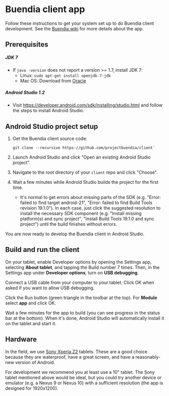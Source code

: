# Buendia client app

Follow these instructions to get your system set up to do Buendia client development.
See the [Buendia wiki](https://github.com/projectbuendia/buendia/wiki) for more details about the app.

## Prerequisites

##### JDK 7
  * If `java -version` does not report a version >= 1.7, install JDK 7:
      * Linux: `sudo apt-get install openjdk-7-jdk`
      * Mac OS: Download from [Oracle](http://www.oracle.com/technetwork/java/javase/downloads/jdk7-downloads-1880260.html)

##### Android Studio 1.2
  * Visit https://developer.android.com/sdk/installing/studio.html and follow the steps to install Android Studio.

## Android Studio project setup

1.  Get the Buendia client source code:

        git clone --recursive https://github.com/projectbuendia/client`

2.  Launch Android Studio and click "Open an existing Android Studio project".

3.  Navigate to the root directory of your `client` repo and click "Choose".

4.  Wait a few minutes while Android Studio builds the project for the first time.

    * It's normal to get errors about missing parts of the SDK (e.g. "Error: failed to find target android-21", "Error: failed to find Build Tools revision 19.1.0").  In each case, just click the suggested resolution to install the necessary SDK component (e.g. "Install missing platform(s) and sync project", "Install Build Tools 19.1.0 and sync project") until the build finishes without errors.

You are now ready to develop the Buendia client in Android Studio.

## Build and run the client

On your tablet, enable Developer options by opening the Settings app, selecting **About tablet**, and tapping the Build number 7 times.  Then, in the Settings app under **Developer options**, turn on **USB debugging**.

Connect a USB cable from your computer to your tablet.  Click OK when asked if you want to allow USB debugging.

Click the Run button (green triangle in the toolbar at the top).  For **Module** select **app** and click OK.

Wait a few minutes for the app to build (you can see progress in the status bar at the bottom).  When it's done, Android Studio will automatically install it on the tablet and start it.

## Hardware

In the field, we use [Sony Xperia Z2](http://www.sonymobile.com/gb/products/tablets/xperia-z2-tablet/) tablets. These are a good choice because they are waterproof, have a great screen, and have a reasonably-new version of Android.

For development we recommend you at least use a 10" tablet. The Sony tablet mentioned above would be ideal, but you could try another device or emulator (e.g. a Nexus 9 or Nexus 10) with a sufficient resolution (the app is designed for 1920x1200).
